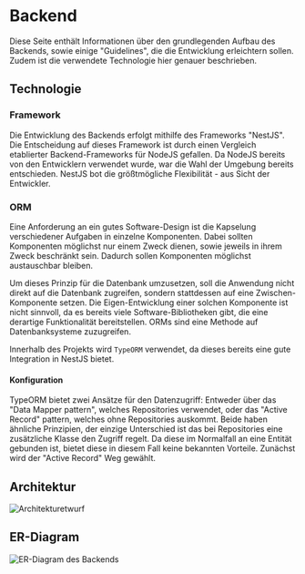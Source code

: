 # Backend

Diese Seite enthält Informationen über den grundlegenden Aufbau des Backends, sowie einige "Guidelines", die die Entwicklung erleichtern sollen. Zudem ist die verwendete Technologie hier genauer beschrieben.

## Technologie

### Framework

Die Entwicklung des Backends erfolgt mithilfe des Frameworks "NestJS". Die Entscheidung auf dieses Framework ist durch einen Vergleich etablierter Backend-Frameworks für NodeJS gefallen. Da NodeJS bereits von den Entwicklern verwendet wurde, war die Wahl der Umgebung bereits entschieden. NestJS bot die größtmögliche Flexibilität - aus Sicht der Entwickler.

### ORM

Eine Anforderung an ein gutes Software-Design ist die Kapselung verschiedener Aufgaben in einzelne Komponenten. Dabei sollten Komponenten möglichst nur einem Zweck dienen, sowie jeweils in ihrem Zweck beschränkt sein. Dadurch sollen Komponenten möglichst austauschbar bleiben.

Um dieses Prinzip für die Datenbank umzusetzen, soll die Anwendung nicht direkt auf die Datenbank zugreifen, sondern stattdessen auf eine Zwischen-Komponente setzen. Die Eigen-Entwicklung einer solchen Komponente ist nicht sinnvoll, da es bereits viele Software-Bibliotheken gibt, die eine derartige Funktionalität bereitstellen. ORMs sind eine Methode auf Datenbanksysteme zuzugreifen.

Innerhalb des Projekts wird `TypeORM` verwendet, da dieses bereits eine gute Integration in NestJS bietet.

#### Konfiguration

TypeORM bietet zwei Ansätze für den Datenzugriff: Entweder über das "Data Mapper pattern", welches Repositories verwendet, oder das "Active Record" pattern, welches ohne Repositories auskommt.
Beide haben ähnliche Prinzipien, der einzige Unterschied ist das bei Repositories eine zusätzliche Klasse den Zugriff regelt. Da diese im Normalfall an eine Entität gebunden ist, bietet diese in diesem Fall keine bekannten Vorteile.
Zunächst wird der "Active Record" Weg gewählt.

## Architektur

![Architekturetwurf](/concept/architecture.jpg)

## ER-Diagram

![ER-Diagram des Backends](/concept/backend_er-diagram.jpg)
